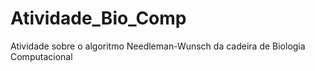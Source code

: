 # Atividade_Bio_Comp
Atividade sobre o algoritmo Needleman-Wunsch da cadeira de Biologia Computacional 
